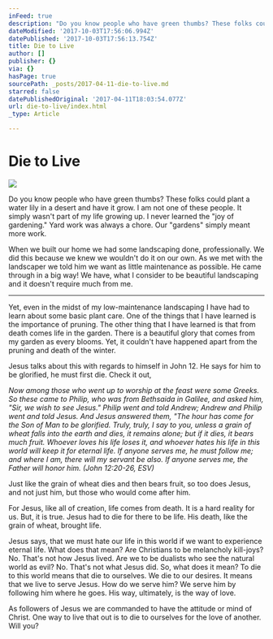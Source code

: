 ```yaml
---
inFeed: true
description: "Do you know people who have green thumbs? These folks could plant a water lily in a desert and have it grow. I am not one of these people. It simply wasn't part of my life growing up. I never learned the \"joy of gardening.\" Yard work was always a chore. Our \"gardens\" simply meant more work.\_"
dateModified: '2017-10-03T17:56:06.994Z'
datePublished: '2017-10-03T17:56:13.754Z'
title: Die to Live
author: []
publisher: {}
via: {}
hasPage: true
sourcePath: _posts/2017-04-11-die-to-live.md
starred: false
datePublishedOriginal: '2017-04-11T18:03:54.077Z'
url: die-to-live/index.html
_type: Article

---
```

# Die to Live
![](https://the-grid-user-content.s3-us-west-2.amazonaws.com/f0c6f2d8-a4d4-465b-af01-34914c2cf16f.jpg)

Do you know people who have green thumbs? These folks could plant a water lily in a desert and have it grow. I am not one of these people. It simply wasn't part of my life growing up. I never learned the "joy of gardening." Yard work was always a chore. Our "gardens" simply meant more work. 

When we built our home we had some landscaping done, professionally. We did this because we knew we wouldn't do it on our own. As we met with the landscaper we told him we want as little maintenance as possible. He came through in a big way! We have, what I consider to be beautiful landscaping and it doesn't require much from me. 

---

Yet, even in the midst of my low-maintenance landscaping I have had to learn about some basic plant care. One of the things that I have learned is the importance of pruning. The other thing that I have learned is that from death comes life in the garden. There is a beautiful glory that comes from my garden as every blooms. Yet, it couldn't have happened apart from the pruning and death of the winter. 

Jesus talks about this with regards to himself in John 12\. He says for him to be glorified, he must first die. Check it out, 

_Now among those who went up to worship at the feast were some Greeks. So these came to Philip, who was from Bethsaida in Galilee, and asked him, "Sir, we wish to see Jesus." Philip went and told Andrew; Andrew and Philip went and told Jesus. And Jesus answered them, "The hour has come for the Son of Man to be glorified. Truly, truly, I say to you, unless a grain of wheat falls into the earth and dies, it remains alone; but if it dies, it bears much fruit. Whoever loves his life loses it, and whoever hates his life in this world will keep it for eternal life. If anyone serves me, he must follow me; and where I am, there will my servant be also. If anyone serves me, the Father will honor him. (John 12:20-26, ESV)_

Just like the grain of wheat dies and then bears fruit, so too does Jesus, and not just him, but those who would come after him. 

For Jesus, like all of creation, life comes from death. It is a hard reality for us. But, it is true. Jesus had to die for there to be life. His death, like the grain of wheat, brought life. 

Jesus says, that we must hate our life in this world if we want to experience eternal life. What does that mean? Are Christians to be melancholy kill-joys? No. That's not how Jesus lived. Are we to be dualists who see the natural world as evil? No. That's not what Jesus did. So, what does it mean? To die to this world means that die to ourselves. We die to our desires. It means that we live to serve Jesus. How do we serve him? We serve him by following him where he goes. His way, ultimately, is the way of love. 

As followers of Jesus we are commanded to have the attitude or mind of Christ. One way to live that out is to die to ourselves for the love of another. Will you?